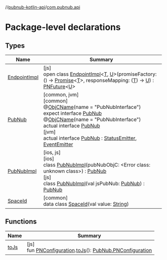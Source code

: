 //[pubnub-kotlin-api](../../index.md)/[com.pubnub.api](index.md)

# Package-level declarations

## Types

| Name | Summary |
|---|---|
| [EndpointImpl](-endpoint-impl/index.md) | [js]<br>open class [EndpointImpl](-endpoint-impl/index.md)&lt;[T](-endpoint-impl/index.md), [U](-endpoint-impl/index.md)&gt;(promiseFactory: () -&gt; [Promise](https://kotlinlang.org/api/latest/jvm/stdlib/kotlin.js/-promise/index.html)&lt;[T](-endpoint-impl/index.md)&gt;, responseMapping: ([T](-endpoint-impl/index.md)) -&gt; [U](-endpoint-impl/index.md)) : [PNFuture](../../../../pubnub-kotlin/pubnub-kotlin-core-api/pubnub-kotlin-core-api/com.pubnub.kmp/-p-n-future/index.md)&lt;[U](-endpoint-impl/index.md)&gt; |
| [PubNub](-pub-nub/index.md) | [common, jvm]<br>[common]<br>@[ObjCName](https://kotlinlang.org/api/latest/jvm/stdlib/kotlin.native/-obj-c-name/index.html)(name = &quot;PubNubInterface&quot;)<br>expect interface [PubNub](-pub-nub/index.md)<br>@[ObjCName](https://kotlinlang.org/api/latest/jvm/stdlib/kotlin.native/-obj-c-name/index.html)(name = &quot;PubNubInterface&quot;)<br>actual interface [PubNub](-pub-nub/index.md)<br>[jvm]<br>actual interface [PubNub](-pub-nub/index.md) : [StatusEmitter](../com.pubnub.api.v2.callbacks/-status-emitter/index.md), [EventEmitter](../../../../pubnub-kotlin/pubnub-kotlin-api/pubnub-kotlin-api/com.pubnub.api.v2.callbacks/-event-emitter/index.md) |
| [PubNubImpl](../../../../pubnub-kotlin/pubnub-kotlin-api/pubnub-kotlin-api/com.pubnub.api/[js]-pub-nub-impl/index.md) | [ios, js]<br>[ios]<br>class [PubNubImpl]([ios]-pub-nub-impl/index.md)(pubNubObjC: <!---  GfmCommand {"@class":"org.jetbrains.dokka.gfm.ResolveLinkGfmCommand","dri":{"packageName":"","classNames":"<Error class: unknown class>","callable":null,"target":{"@class":"org.jetbrains.dokka.links.PointingToDeclaration"},"extra":null}} --->&lt;Error class: unknown class&gt;<!--- --->) : [PubNub](-pub-nub/index.md)<br>[js]<br>class [PubNubImpl]([js]-pub-nub-impl/index.md)(val jsPubNub: [PubNub](../[root]/-pub-nub/index.md)) : [PubNub](-pub-nub/index.md) |
| [SpaceId](-space-id/index.md) | [common]<br>data class [SpaceId](-space-id/index.md)(val value: [String](https://kotlinlang.org/api/latest/jvm/stdlib/kotlin/-string/index.html)) |

## Functions

| Name | Summary |
|---|---|
| [toJs](to-js.md) | [js]<br>fun [PNConfiguration](../../../../pubnub-kotlin/pubnub-kotlin-core-api/pubnub-kotlin-core-api/com.pubnub.api.v2/-p-n-configuration/index.md).[toJs](to-js.md)(): [PubNub.PNConfiguration](../[root]/-pub-nub/-p-n-configuration/index.md) |
